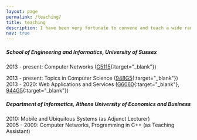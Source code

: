 ```yaml
---
layout: page
permalink: /teaching/
title: teaching
description: I have been very fortunate to convene and teach a wide range of modules.
nav: true
---
```


##### School of Engineering and Informatics, University of Sussex

2013 - present: Computer Networks ([G5115](https://www.sussex.ac.uk/modules/2019/G5115-computer-networks){:target="_blank"})
<br>
<!--2021 - present: Operating Systems ([G6059](https://www.sussex.ac.uk/modules/2019/G6059-operating-systems){:target="_blank"}) <br> -->
2013 - present: Topics in Computer Science ([948G5](https://www.sussex.ac.uk/study/modules/undergraduate/2020/948G5-topics-in-computer-science){:target="_blank"})
<br>
2013 - 2020: Web Applications and Services ([G6060](https://www.sussex.ac.uk/modules/2019/G6060-web-applications-and-services){:target="_blank"}, [944G5](https://www.sussex.ac.uk/study/modules/undergraduate/2019/944G5-web-applications-and-services){:target="_blank"})

##### Department of Informatics, Athens University of Economics and Business

2010: Mobile and Ubiquitous Systems (as Adjunct Lecturer)
<br>
2005 - 2009: Computer Networks, Programming in C++ (as Teaching Assistant)